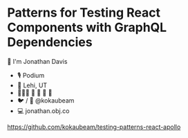 # Patterns for Testing React Components with GraphQL Dependencies

👋 I'm Jonathan Davis

- 🎙 Podium
- 🏡 Lehi, UT
- 👩🏻‍🦰 👧 👧 🐶 🐶
- 🐦 / 🐙 @kokaubeam
- 💻 jonathan.obj.co

https://github.com/kokaubeam/testing-patterns-react-apollo
